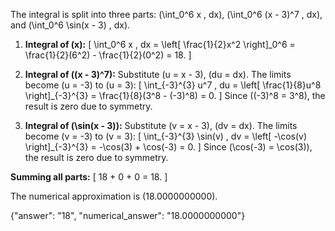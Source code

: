 The integral is split into three parts: \(\int_0^6 x \, dx\), \(\int_0^6 (x - 3)^7 \, dx\), and \(\int_0^6 \sin(x - 3) \, dx\).

1. **Integral of \(x\):**
   \[
   \int_0^6 x \, dx = \left[ \frac{1}{2}x^2 \right]_0^6 = \frac{1}{2}(6^2) - \frac{1}{2}(0^2) = 18.
   \]

2. **Integral of \((x - 3)^7\):**
   Substitute \(u = x - 3\), \(du = dx\). The limits become \(u = -3\) to \(u = 3\):
   \[
   \int_{-3}^{3} u^7 \, du = \left[ \frac{1}{8}u^8 \right]_{-3}^{3} = \frac{1}{8}(3^8 - (-3)^8) = 0.
   \]
   Since \((-3)^8 = 3^8\), the result is zero due to symmetry.

3. **Integral of \(\sin(x - 3)\):**
   Substitute \(v = x - 3\), \(dv = dx\). The limits become \(v = -3\) to \(v = 3\):
   \[
   \int_{-3}^{3} \sin(v) \, dv = \left[ -\cos(v) \right]_{-3}^{3} = -\cos(3) + \cos(-3) = 0.
   \]
   Since \(\cos(-3) = \cos(3)\), the result is zero due to symmetry.

**Summing all parts:**
\[
18 + 0 + 0 = 18.
\]

The numerical approximation is \(18.0000000000\).

{"answer": "18", "numerical_answer": "18.0000000000"}